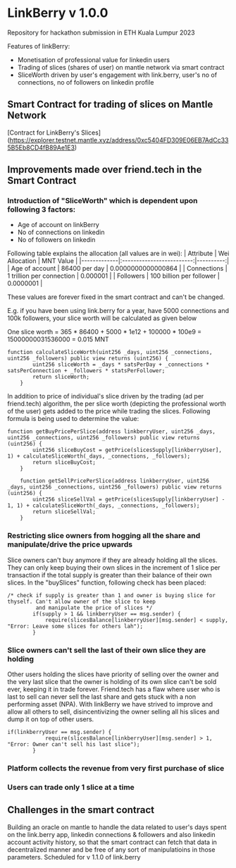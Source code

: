 # LinkBerry v 1.0.0
Repository for hackathon submission in ETH Kuala Lumpur 2023

Features of linkBerry:
- Monetisation of professional value for linkedin users
- Trading of slices (shares of user) on mantle network via smart contract
- SliceWorth driven by user's engagement with link.berry, user's no of connections, no of followers on linkedin profile

## Smart Contract for trading of slices on Mantle Network ##
[Contract for LinkBerry's Slices] (https://explorer.testnet.mantle.xyz/address/0xc5404FD309E06EB7AdCc335B5Eb8CD4fB89Ae1E3)

## Improvements made over friend.tech in the Smart Contract ##

### Introduction of "SliceWorth" which is dependent upon following 3 factors:
- Age of account on linkBerry
- No of connections on linkedin
- No of followers on linkedin

Following table explains the allocation (all values are in wei):
| Attribute   |      Wei Allocation      |  MNT Value |
|-------------|:-------------------------:|----------:|
| Age of account |  86400 per day | 0.0000000000000864 |
| Connections |    1 trillion per connection   |   0.000001 |
| Followers | 100 billion per follower |    0.0000001 |

These values are forever fixed in the smart contract and can't be changed.

E.g. if you have been using link.berry for a year, have 5000 connections and 100k followers, your slice worth will be calculated as given below

One slice worth = 365 * 86400 + 5000 * 1e12 + 100000 * 100e9 = 15000000031536000 = 0.015 MNT

```
function calculateSliceWorth(uint256 _days, uint256 _connections, uint256 _followers) public view returns (uint256) {
        uint256 sliceWorth = _days * satsPerDay + _connections * satsPerConnection + _followers * statsPerFollower;
        return sliceWorth;
    }
```

In addition to price of individual's slice driven by the trading (ad per friend.tech) algorithm, the per slice worth (depicting the professional worth of the user) gets added to the price while trading the slices. Following formula is being used to determine the value:

```
function getBuyPricePerSlice(address linkberryUser, uint256 _days, uint256 _connections, uint256 _followers) public view returns (uint256) {
        uint256 sliceBuyCost = getPrice(slicesSupply[linkberryUser], 1) + calculateSliceWorth(_days, _connections, _followers);
        return sliceBuyCost;
    }

    function getSellPricePerSlice(address linkberryUser, uint256 _days, uint256 _connections, uint256 _followers) public view returns (uint256) {
        uint256 sliceSellVal = getPrice(slicesSupply[linkberryUser] - 1, 1) + calculateSliceWorth(_days, _connections, _followers);
        return sliceSellVal;
    }
```
### Restricting slice owners from hogging all the share and manipulate/drive the price upwards
Slice owners can't buy anymore if they are already holding all the slices. They can only keep buying their own slices in the increment of 1 slice per transaction if the total supply is greater than their balance of their own slices. In the "buySlices" function, following check has been placed:
```
/* check if supply is greater than 1 and owner is buying slice for thyself. Can't allow owner of the slice to keep
         and manipulate the price of slices */
        if(supply > 1 && linkberryUser == msg.sender) {
            require(slicesBalance[linkberryUser][msg.sender] < supply, "Error: Leave some slices for others lah");
        }
```
### Slice owners can't sell the last of their own slice they are holding
Other users holding the slices have priority of selling over the owner and the very last slice that the owner is holding of its own slice can't be sold ever, keeping it in trade forever. Friend.tech has a flaw where user who is last to sell can never sell the last share and gets stuck with a non performing asset (NPA). With linkBerry we have strived to improve and allow all others to sell, disincentivizing the owner selling all his slices and dump it on top of other users.
```
if(linkberryUser == msg.sender) {
            require(slicesBalance[linkberryUser][msg.sender] > 1, "Error: Owner can't sell his last slice");
        }
```
### Platform collects the revenue from very first purchase of slice
### Users can trade only 1 slice at a time

## Challenges in the smart contract
Building an oracle on mantle to handle the data related to user's days spent on the link.berry app, linkedin connections & followers and also linkedin account activity history, so that the smart contract can fetch that data in decentralized manner and be free of any sort of manipulatioins in those parameters. Scheduled for v 1.1.0 of link.berry








